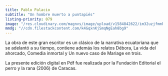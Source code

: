 ```yaml
---
title: Pablo Palacio
subtitle: "Un hombre muerto a puntapiés"
listing-priority: 079
image: "/res.cloudinary.com/magnvs/image/upload/v1584842622/im32uzjfmmknwal9xziq.jpg"
mmdg: "//cdn.filestackcontent.com/k4GqxnKjSmqNgEah8bg9"
---
```

La obra de este gran escritor es un clásico de la narrativa ecuatoriana que se adelantó a su tiempo, contiene además los relatos Débora, La vida del ahorcado, Comedia inmortal y Un nuevo caso de Mariage en trois.

La presente edición digital en Pdf fue realizada por la Fundación Editorial el perro y la rana (2006) de Caracas.
